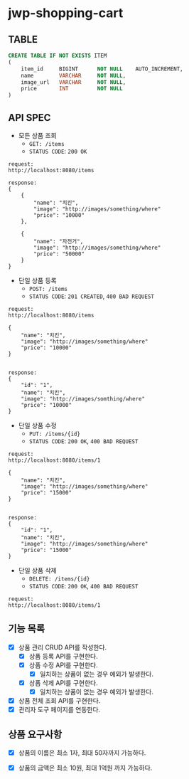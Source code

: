 # jwp-shopping-cart

## TABLE
```sql
CREATE TABLE IF NOT EXISTS ITEM
(
    item_id     BIGINT      NOT NULL    AUTO_INCREMENT,
    name        VARCHAR     NOT NULL,
    image_url   VARCHAR     NOT NULL,
    price       INT         NOT NULL
)

```

## API SPEC
* 모든 상품 조회
  * `GET: /items`
  * `STATUS CODE`: `200 OK`
```text
request: 
http://localhost:8080/items

response:
{
    {
        "name": "치킨",
        "image": "http://images/something/where"
        "price": "10000"
    },
    
    {
        "name": "자전거",
        "image": "http://images/something/where"
        "price": "50000"
    }
}
```

* 단일 상품 등록
  * `POST: /items`
  * `STATUS CODE`: `201 CREATED`, `400 BAD REQUEST`
```text
request: 
http://localhost:8080/items

{
    "name": "치킨",
    "image": "http://images/something/where"
    "price": "10000"
}


response:
{
    "id": "1",
    "name": "치킨",
    "image": "http://images/somthing/where"
    "price": "10000"
}

```


* 단일 상품 수정
  * `PUT: /items/{id}`
  * `STATUS CODE`: `200 OK`, `400 BAD REQUEST`
```text
request: 
http://localhost:8080/items/1

{
    "name": "치킨",
    "image": "http://images/something/where"
    "price": "15000"
}


response:
{
    "id": "1",
    "name": "치킨",
    "image": "http://images/something/where"
    "price": "15000"
}

```


* 단일 상품 삭제
  * `DELETE: /items/{id}`
  * `STATUS CODE`: `200 OK`, `400 BAD REQUEST`
```text
request: 
http://localhost:8080/items/1
```


## 기능 목록
- [x] 상품 관리 CRUD API를 작성한다.
  - [x] 상품 등록 API를 구현한다.
  - [x] 상품 수정 API를 구현한다.
    - [x] 일치하는 상품이 없는 경우 예외가 발생한다.
  - [x] 상품 삭제 API를 구현한다.
    - [x] 일치하는 상품이 없는 경우 예외가 발생한다.
- [x] 상품 전체 조회 API를 구현한다.
- [x] 관리자 도구 페이지를 연동한다.

## 상품 요구사항
  - [x] 상품의 이름은 최소 1자, 최대 50자까지 가능하다.
  - [x] 상품의 금액은 최소 10원, 최대 1억원 까지 가능하다.


